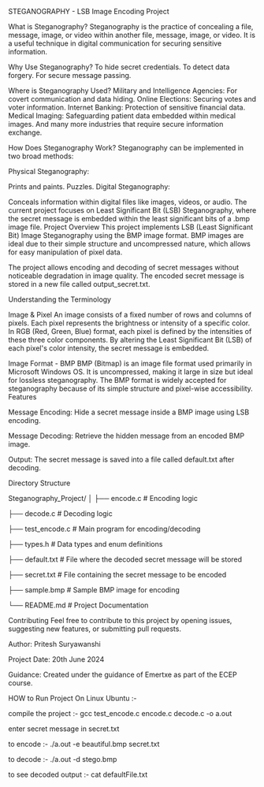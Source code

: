 STEGANOGRAPHY - LSB Image Encoding Project

What is Steganography?
Steganography is the practice of concealing a file, message, image, or video within another file, message, image, or video. It is a useful technique in digital communication for securing sensitive information.

Why Use Steganography?
To hide secret credentials.
To detect data forgery.
For secure message passing.

Where is Steganography Used?
Military and Intelligence Agencies: For covert communication and data hiding.
Online Elections: Securing votes and voter information.
Internet Banking: Protection of sensitive financial data.
Medical Imaging: Safeguarding patient data embedded within medical images.
And many more industries that require secure information exchange.

How Does Steganography Work?
Steganography can be implemented in two broad methods:

Physical Steganography:

Prints and paints.
Puzzles.
Digital Steganography:

Conceals information within digital files like images, videos, or audio.
The current project focuses on Least Significant Bit (LSB) Steganography, where the secret message is embedded within the least significant bits of a .bmp image file.
Project Overview
This project implements LSB (Least Significant Bit) Image Steganography using the BMP image format. BMP images are ideal due to their simple structure and uncompressed nature, which allows for easy manipulation of pixel data.

The project allows encoding and decoding of secret messages without noticeable degradation in image quality. The encoded secret message is stored in a new file called output_secret.txt.

Understanding the Terminology

Image & Pixel
An image consists of a fixed number of rows and columns of pixels.
Each pixel represents the brightness or intensity of a specific color.
In RGB (Red, Green, Blue) format, each pixel is defined by the intensities of these three color components.
By altering the Least Significant Bit (LSB) of each pixel's color intensity, the secret message is embedded.

Image Format - BMP
BMP (Bitmap) is an image file format used primarily in Microsoft Windows OS.
It is uncompressed, making it large in size but ideal for lossless steganography.
The BMP format is widely accepted for steganography because of its simple structure and pixel-wise accessibility.
Features

Message Encoding: Hide a secret message inside a BMP image using LSB encoding.

Message Decoding: Retrieve the hidden message from an encoded BMP image.

Output: The secret message is saved into a file called default.txt after decoding.

Directory Structure



Steganography_Project/
│
├── encode.c                    # Encoding logic

├── decode.c                    # Decoding logic

├── test_encode.c               # Main program for encoding/decoding

├── types.h                     # Data types and enum definitions

├── default.txt           # File where the decoded secret message will be stored

├── secret.txt                  # File containing the secret message to be encoded

├── sample.bmp                  # Sample BMP image for encoding

└── README.md                   # Project Documentation




Contributing
Feel free to contribute to this project by opening issues, suggesting new features, or submitting pull requests.



Author: Pritesh Suryawanshi

Project Date: 20th June 2024

Guidance: Created under the guidance of Emertxe as part of the ECEP course.












HOW to Run Project On Linux Ubuntu :-

compile the project :- gcc test_encode.c encode.c decode.c -o a.out

enter secret message in secret.txt

to encode :- ./a.out -e beautiful.bmp secret.txt

to decode :- ./a.out -d stego.bmp

to see decoded output :- cat defaultFile.txt









